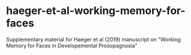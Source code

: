 # haeger-et-al-working-memory-for-faces
Supplementary material for Haeger et al (2019) manuscript on "Working Memory for Faces in Developemental Prosopagnosia"
